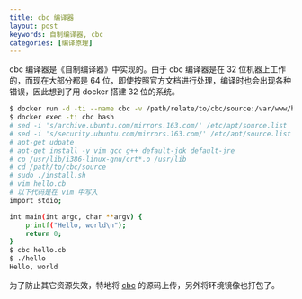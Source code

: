 ```yaml
---
title: cbc 编译器
layout: post
keywords: 自制编译器, cbc
categories: [编译原理]
---
```


cbc 编译器是《自制编译器》中实现的。由于 cbc 编译器是在 32 位机器上工作的，而现在大部分都是 64 位，即使按照官方文档进行处理，编译时也会出现各种错误，因此想到了用 docker 搭建 32 位的系统。

```bash
$ docker run -d -ti --name cbc -v /path/relate/to/cbc/source:/var/www/html -w /var/www/html i386/ubuntu
$ docker exec -ti cbc bash
# sed -i 's/archive.ubuntu.com/mirrors.163.com/' /etc/apt/source.list
# sed -i 's/security.ubuntu.com/mirrors.163.com/' /etc/apt/source.list
# apt-get udpate
# apt-get install -y vim gcc g++ default-jdk default-jre
# cp /usr/lib/i386-linux-gnu/crt*.o /usr/lib
# cd /path/to/cbc/source
# sudo ./install.sh
# vim hello.cb
# 以下代码是在 vim 中写入
import stdio;

int main(int argc, char **argv) {
	printf("Hello, world\n");
	return 0;
}
$ cbc hello.cb
$ ./hello 
Hello, world
```

为了防止其它资源失效，特地将 [cbc](/assets/files/cbc-1.0.tar.gz) 的源码上传，另外将环境镜像也打包了。